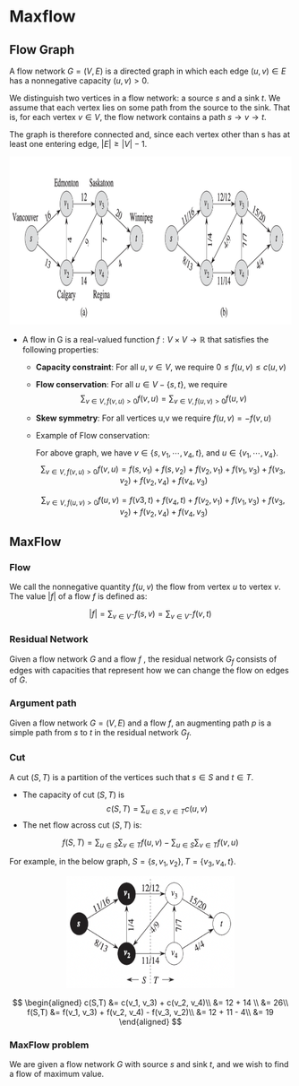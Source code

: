 # Maxflow

## Flow Graph

A flow network $G = (V, E)$ is a directed graph in which each edge $(u, v) \in E$ has a nonnegative capacity $(u, v) > 0$.

We distinguish two vertices in a flow network: a source $s$ and a sink $t$. We assume that each vertex lies on some path from the source to the sink. That is, for each vertex $v \in V$, the flow network contains a path $s \rightarrow v \rightarrow t$.

The graph is therefore connected and, since each vertex other than s has at least one entering edge, $|E|\geq |V| - 1$.

<p align="center">
	<img src="1.png"  width="600" height="300">
	<p align="center">
	</p>
</p>

- A flow in G is a real-valued function $f : V \times V  \rightarrow \mathbb{R}$ that satisfies the following properties:

  - **Capacity constraint**: For all $u, v \in V$, we require $0 \leq f(u, v) \leq c(u,v)$
  - **Flow conservation**: For all $u \in V - \{s, t\}$, we require
    $$\sum_{v\in V, f(v, u) > 0} f(v, u) = \sum_{v\in V, f(u, v) > 0} f(u, v)$$
  - **Skew symmetry**: For all vertices u,v we require $f(u,v) = - f(v,u)$
  - Example of Flow conservation:

    For above graph, we have $v \in \{s, v_1, \cdots, v_4, t\}$, and $u \in \{v_1, \cdots, v_4\}$.
    $$\sum_{v\in V, f(v, u) > 0} f(v, u) = f(s, v_1) + f(s, v_2) + f(v_2, v_1) + f(v_1, v_3) + f(v_3, v_2) + f(v_2, v_4) + f(v_4, v_3)$$

    $$\sum_{v\in V, f(u, v) > 0} f(u, v) = f(v3, t) + f(v_4, t) + f(v_2, v_1) + f(v_1, v_3) + f(v_3, v_2) + f(v_2, v_4) + f(v_4, v_3)$$

## MaxFlow

### Flow

We call the nonnegative quantity $f(u, v)$ the flow from vertex $u$ to vertex $v$. The value $|f|$ of a flow $f$ is defined as:

$$
|f| = \sum_{v\in V^-}f(s, v) = \sum_{v\in V^-}f(v, t)
$$

### Residual Network

Given a flow network $G$ and a flow $f$ , the residual network $G_f$ consists of edges with capacities that represent how we can change the flow on edges of $G$.

### Argument path

Given a flow network $G = (V,E)$ and a flow $f$, an augmenting path $p$ is a simple path from $s$ to $t$ in the residual network $G_f$.

### Cut

A cut $(S,T)$ is a partition of the vertices such that $s\in S$ and $t \in T$.

- The capacity of cut $(S,T)$ is
  $$
  c(S,T) = \sum_{u\in S, v \in T}c(u, v)
  $$
- The net flow across cut $(S,T)$ is:

$$
f(S, T) = \sum_{u \in S} \sum_{v \in T} f(u, v) - \sum_{u \in S} \sum_{v \in T} f(v, u)
$$

For example, in the below graph, $S = \{s, v_1, v_2 \}, T = \{v_3, v_4, t\}$.

<p align="center">
	<img src="2.png"  width="300" height="200">
	<p align="center">
	</p>
</p>

$$
\begin{aligned}
    c(S,T) &= c(v_1, v_3) + c(v_2, v_4)\\
    &= 12 + 14 \\
    &= 26\\
    f(S,T) &= f(v_1, v_3) + f(v_2, v_4) - f(v_3, v_2)\\
    &= 12 + 11 - 4\\
    &= 19
\end{aligned}
$$

### MaxFlow problem

We are given a flow network $G$ with source $s$ and sink $t$, and we wish to find a flow of maximum value.
